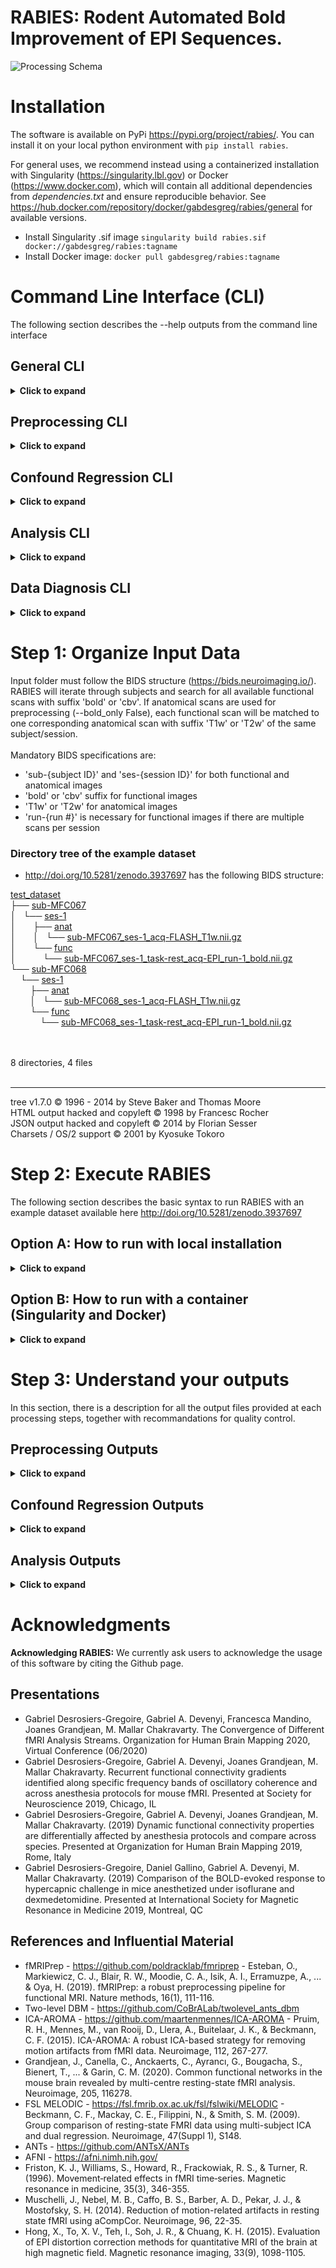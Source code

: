 # RABIES: Rodent Automated Bold Improvement of EPI Sequences.

![Processing Schema](https://github.com/Gab-D-G/pics/blob/master/processing_schema.png)

# Installation

The software is available on PyPi https://pypi.org/project/rabies/.
You can install it on your local python environment with ```pip install rabies```.

For general uses, we recommend instead using a containerized installation with Singularity (https://singularity.lbl.gov) or Docker (https://www.docker.com),
which will contain all additional dependencies from *dependencies.txt* and ensure reproducible behavior.
See https://hub.docker.com/repository/docker/gabdesgreg/rabies/general for available versions.

* Install Singularity .sif image ```singularity build rabies.sif docker://gabdesgreg/rabies:tagname```
* Install Docker image: ```docker pull gabdesgreg/rabies:tagname```

# Command Line Interface (CLI)

The following section describes the --help outputs from the command line interface

## General CLI
<details><summary><b>Click to expand</b></summary>
<p>

```
usage: rabies [-h]
              [-p {Linear,MultiProc,SGE,SGEGraph,PBS,LSF,SLURM,SLURMGraph}]
              [--local_threads LOCAL_THREADS]
              [--scale_min_memory SCALE_MIN_MEMORY] [--min_proc MIN_PROC]
              Processing step ...

RABIES performs processing of rodent fMRI images. Can either run on datasets
that only contain EPI images, or both structural and EPI images.

optional arguments:
  -h, --help            show this help message and exit

Commands:
  The RABIES workflow is seperated into three different processing steps:
  preprocessing, confound regression and analysis. Outputs from the
  preprocessing provides the inputs for the subsequent confound regression,
  and finally analysis.

  Processing step       Description
    preprocess          Conducts preprocessing on an input dataset in BIDS
                        format. Preprocessing includes realignment for motion,
                        correction for susceptibility distortions through non-
                        linear registration, registration to a commonspace
                        atlas and associated masks, evaluation of confounding
                        timecourses, and includes various execution options
                        (see --help).
    confound_regression
                        Different options for confound regression are
                        available to apply directly on preprocessing outputs
                        from RABIES. Detrending of timeseries is always
                        applied. Otherwise only selected confound regression
                        and denoising strategies are applied. The denoising
                        steps are applied in the following order: detrending
                        first then ICA-AROMA, then highpass/lowpass filtering
                        followed by temporal censoring, then regression of
                        confound timeseries, standardization of timeseries,
                        and finally smoothing.
    analysis            A few built-in resting-state functional connectivity
                        (FC) analysis options are provided to conduct rapid
                        analysis on the cleaned timeseries. The options
                        include seed-based FC, voxelwise or parcellated whole-
                        brain FC, group-ICA and dual regression.
    data_diagnosis      This workflow regroups a set of tools which allow to
                        establish the influence of confounding sources on FC
                        measures. We recommend to conduct a data diagnosis
                        from this workflow to complement FC analysis by
                        evaluating the effectiveness of the confound
                        correction strategies and ensure reliable subsequent
                        interpretations.

Options for managing the execution of the workflow.:
  -p {Linear,MultiProc,SGE,SGEGraph,PBS,LSF,SLURM,SLURMGraph}, --plugin {Linear,MultiProc,SGE,SGEGraph,PBS,LSF,SLURM,SLURMGraph}
                        Specify the nipype plugin for workflow execution.
                        Consult nipype plugin documentation for detailed
                        options. Linear, MultiProc, SGE and SGEGraph have been
                        tested. (default: Linear)
  --local_threads LOCAL_THREADS
                        For local MultiProc execution, set the maximum number
                        of processors run in parallel, defaults to number of
                        CPUs. This option only applies to the MultiProc
                        execution plugin, otherwise it is set to 1. (default:
                        12)
  --scale_min_memory SCALE_MIN_MEMORY
                        For a parallel execution with MultiProc, the minimal
                        memory attributed to nodes can be scaled with this
                        multiplier to avoid memory crashes. (default: 1.0)
  --min_proc MIN_PROC   For SGE parallel processing, specify the minimal
                        number of nodes to be assigned to avoid memory
                        crashes. (default: 1)
```
</p>
</details>

## Preprocessing CLI
<details><summary><b>Click to expand</b></summary>
<p>

```
usage: rabies preprocess [-h] [-e]
                         [--bold_bias_cor_method {otsu_reg,thresh_reg,mouse-preprocessing-v5.sh}]
                         [--anat_bias_cor_method {otsu_reg,thresh_reg,mouse-preprocessing-v5.sh}]
                         [--disable_anat_preproc] [--apply_despiking]
                         [--HMC_option {intraSubjectBOLD,0,1,2,3}]
                         [--HMC_transform {Rigid,Affine}] [--apply_slice_mc]
                         [--detect_dummy]
                         [--data_type {int16,int32,float32,float64}] [--debug]
                         [--coreg_script COREG_SCRIPT]
                         [--template_reg_script TEMPLATE_REG_SCRIPT]
                         [--fast_commonspace]
                         [--nativespace_resampling NATIVESPACE_RESAMPLING]
                         [--commonspace_resampling COMMONSPACE_RESAMPLING]
                         [--anatomical_resampling ANATOMICAL_RESAMPLING]
                         [--cluster_type {local,sge,pbs,slurm}]
                         [--walltime WALLTIME] [--TR TR] [--no_STC]
                         [--tpattern {alt,seq}]
                         [--anat_template ANAT_TEMPLATE]
                         [--brain_mask BRAIN_MASK] [--WM_mask WM_MASK]
                         [--CSF_mask CSF_MASK] [--vascular_mask VASCULAR_MASK]
                         [--labels LABELS]
                         bids_dir output_dir

positional arguments:
  bids_dir              the root folder of the BIDS-formated input data
                        directory.
  output_dir            the output path to drop outputs from major
                        preprocessing steps.

optional arguments:
  -h, --help            show this help message and exit
  -e, --bold_only       Apply preprocessing with only EPI scans. commonspace
                        registration is executed through registration of the
                        EPI-generated template from ants_dbm to the anatomical
                        template. (default: False)
  --bold_bias_cor_method {otsu_reg,thresh_reg,mouse-preprocessing-v5.sh}
                        Choose the algorithm for bias field correction of the
                        EPI before registration.otsu_reg will conduct an
                        initial serie of N4BiasFieldCorrection oriented by
                        Otsu masking method, followed by a rigid registration
                        to provide a brain mask orienting the final
                        correction.thresh_reg will instead use an initial
                        voxel intensity thresholding method for masking, and
                        will conduct a subsequent rigid registration to
                        provide a brain mask orienting the final correction.
                        (default: mouse-preprocessing-v5.sh)
  --anat_bias_cor_method {otsu_reg,thresh_reg,mouse-preprocessing-v5.sh}
                        Same as --bold_bias_cor_method but for the anatomical
                        image. (default: mouse-preprocessing-v5.sh)
  --disable_anat_preproc
                        This option disables the preprocessing of anatomical
                        images before commonspace template generation.
                        (default: False)
  --apply_despiking     Whether to apply despiking of the EPI timeseries based
                        on AFNI's 3dDespike https://afni.nimh.nih.gov/pub/dist
                        /doc/program_help/3dDespike.html. (default: False)
  --HMC_option {intraSubjectBOLD,0,1,2,3}
                        Select an option for head motion realignment among the
                        pre-built options from https://github.com/ANTsX/ANTsR/
                        blob/60eefd96fedd16bceb4703ecd2cd5730e6843807/R/ants_m
                        otion_estimation.R. (default: intraSubjectBOLD)
  --HMC_transform {Rigid,Affine}
                        Select between Rigid and Affine registration for head
                        motion realignment. (default: Rigid)
  --apply_slice_mc      Whether to apply a slice-specific motion correction
                        after initial volumetric rigid correction. This second
                        motion correction can correct for interslice
                        misalignment resulting from within-TR motion.With this
                        option, motion corrections and the subsequent
                        resampling from registration are applied
                        sequentially,since the 2D slice registrations cannot
                        be concatenate with 3D transforms. (default: False)
  --detect_dummy        Detect and remove initial dummy volumes from the EPI,
                        and generate a reference EPI based on these volumes if
                        detected.Dummy volumes will be removed from the output
                        preprocessed EPI. (default: False)
  --data_type {int16,int32,float32,float64}
                        Specify data format outputs to control for file size.
                        (default: float32)
  --debug               Run in debug mode. (default: False)

Options for the registration steps. Built-in options for selecting registration scripts include 'Rigid', 'Affine', 'SyN' (non-linear), 'light_SyN', 'heavy_SyN', 'multiRAT', but can specify a custom registration script following the template script structure (see RABIES/rabies/shell_scripts/ for template).'Rigid', 'Affine' and 'SyN' options rely on an adaptive registration framework which adapts parameters to the images dimensions:
  --coreg_script COREG_SCRIPT
                        Specify EPI to anat coregistration script. (default:
                        SyN)
  --template_reg_script TEMPLATE_REG_SCRIPT
                        Registration script that will be used for registration
                        of the generated dataset template to the provided
                        commonspace atlas for masking and labeling. (default:
                        SyN)
  --fast_commonspace    Choosing this option will skip the generation of a
                        dataset template, and instead, each anatomical scan
                        will be individually registered to the commonspace
                        template using the --template_reg_script.Note that
                        this option, although faster, is expected to reduce
                        the quality of commonspace registration. (default:
                        False)

Options for the resampling of the EPI. Axis resampling specifications must follow the format 'dim1xdim2xdim3' (in mm) with the RAS axis convention (dim1=Right-Left, dim2=Anterior-Posterior, dim3=Superior-Inferior).:
  --nativespace_resampling NATIVESPACE_RESAMPLING
                        Can specify a resampling dimension for the nativespace
                        outputs. Must be of the form dim1xdim2xdim3 (in mm).
                        The original dimensions are conserved if 'origin' is
                        specified. (default: origin)
  --commonspace_resampling COMMONSPACE_RESAMPLING
                        Can specify a resampling dimension for the commonspace
                        outputs. Must be of the form dim1xdim2xdim3 (in mm).
                        The original dimensions are conserved if 'origin' is
                        specified.***this option specifies the resampling for
                        the --bold_only workflow (default: origin)
  --anatomical_resampling ANATOMICAL_RESAMPLING
                        To optimize the efficiency of registration, the
                        provided anatomical template is resampled based on the
                        provided input images. The dimension with the lowest
                        resolution among the provided anatomical images (EPI
                        images instead if --bold_only is True) is selected as
                        a basis for resampling the template to isotropic
                        resolution, if the provided resolution is lower than
                        the original resolution of the template.
                        Alternatively, the user can provide a custom
                        resampling dimension. This allows to accelerate
                        registration steps with minimal sampling dimensions.
                        (default: inputs_defined)

cluster options for running ants_dbm (options copied from twolevel_dbm.py)::
  --cluster_type {local,sge,pbs,slurm}
                        Choose the type of cluster system to submit jobs to
                        (default: local)
  --walltime WALLTIME   Option for job submission specifying requested time
                        per pairwise registration. (default: 20:00:00)

Specify Slice Timing Correction info that is fed to AFNI 3dTshift
    (https://afni.nimh.nih.gov/pub/dist/doc/program_help/3dTshift.html). The STC is applied in the
    anterior-posterior orientation, assuming slices were acquired in this direction.:
  --TR TR               Specify repetition time (TR) in seconds. (default:
                        1.0s)
  --no_STC              Select this option to ignore the STC step. (default:
                        False)
  --tpattern {alt,seq}  Specify if interleaved or sequential acquisition.
                        'alt' for interleaved, 'seq' for sequential. (default:
                        alt)

Provided commonspace atlas files.:
  --anat_template ANAT_TEMPLATE
                        Anatomical file for the commonspace template.
                        (default: /home/gabriel/.local/share/rabies/DSURQE_40m
                        icron_average.nii.gz)
  --brain_mask BRAIN_MASK
                        Brain mask for the template. (default: /home/gabriel/.
                        local/share/rabies/DSURQE_40micron_mask.nii.gz)
  --WM_mask WM_MASK     White matter mask for the template. (default: /home/ga
                        briel/.local/share/rabies/DSURQE_40micron_eroded_WM_ma
                        sk.nii.gz)
  --CSF_mask CSF_MASK   CSF mask for the template. (default: /home/gabriel/.lo
                        cal/share/rabies/DSURQE_40micron_eroded_CSF_mask.nii.g
                        z)
  --vascular_mask VASCULAR_MASK
                        Can provide a mask of major blood vessels for
                        computing confound timeseries. The default mask was
                        generated by applying MELODIC ICA and selecting the
                        resulting component mapping onto major veins.
                        (Grandjean et al. 2020, NeuroImage; Beckmann et al.
                        2005) (default: /home/gabriel/.local/share/rabies/vasc
                        ular_mask.nii.gz)
  --labels LABELS       Atlas file with anatomical labels. (default: /home/gab
                        riel/.local/share/rabies/DSURQE_40micron_labels.nii.gz
                        )
```

</p>
</details>

## Confound Regression CLI
<details><summary><b>Click to expand</b></summary>
<p>

```
usage: rabies confound_regression [-h] [--wf_name WF_NAME]
                                  [--commonspace_bold] [--TR TR]
                                  [--highpass HIGHPASS] [--lowpass LOWPASS]
                                  [--smoothing_filter SMOOTHING_FILTER]
                                  [--run_aroma] [--aroma_dim AROMA_DIM]
                                  [--conf_list [{WM_signal,CSF_signal,vascular_signal,global_signal,aCompCor,mot_6,mot_24,mean_FD} [{WM_signal,CSF_signal,vascular_signal,global_signal,aCompCor,mot_6,mot_24,mean_FD} ...]]]
                                  [--FD_censoring]
                                  [--FD_threshold FD_THRESHOLD]
                                  [--DVARS_censoring] [--standardize]
                                  [--timeseries_interval TIMESERIES_INTERVAL]
                                  preprocess_out output_dir

positional arguments:
  preprocess_out        path to RABIES preprocessing output directory with the
                        datasinks.
  output_dir            path to drop confound regression output datasink.

optional arguments:
  -h, --help            show this help message and exit
  --wf_name WF_NAME     Can specify a name for the workflow of this confound
                        regression run, to avoid potential overlaps with
                        previous runs (can be useful if investigating multiple
                        strategies). (default: confound_regression_wf)
  --commonspace_bold    If should run confound regression on the commonspace
                        bold output. (default: False)
  --TR TR               Specify repetition time (TR) in seconds. (default:
                        1.0s)
  --highpass HIGHPASS   Specify highpass filter frequency. (default: None)
  --lowpass LOWPASS     Specify lowpass filter frequency. (default: None)
  --smoothing_filter SMOOTHING_FILTER
                        Specify smoothing filter size in mm. (default: None)
  --run_aroma           Whether to run ICA-AROMA or not. The classifier
                        implemented within RABIES is a slightly modified
                        version from the original (Pruim et al. 2015), with
                        parameters and masks adapted for rodent images.
                        (default: False)
  --aroma_dim AROMA_DIM
                        Can specify a number of dimension for the MELODIC run
                        before ICA-AROMA. (default: 0)
  --conf_list [{WM_signal,CSF_signal,vascular_signal,global_signal,aCompCor,mot_6,mot_24,mean_FD} [{WM_signal,CSF_signal,vascular_signal,global_signal,aCompCor,mot_6,mot_24,mean_FD} ...]]
                        list of nuisance regressors that will be applied on
                        voxel timeseries. mot_6 corresponds to the 6 rigid
                        body parameters, and mot_24 corresponds to the 6 rigid
                        parameters, their temporal derivative, and all 12
                        parameters squared (Friston et al. 1996). aCompCor
                        corresponds the timeseries of components from a PCA
                        conducted on the combined WM and CSF masks voxel
                        timeseries, including all components that together
                        explain 50 percent. of the variance, as in Muschelli
                        et al. 2014. (default: [])
  --FD_censoring        Whether to remove timepoints that exceed a framewise
                        displacement threshold, before other confound
                        regression steps. The frames that exceed the given
                        threshold together with 1 back and 4 forward frames
                        will be masked out (based on Power et al. 2012).
                        (default: False)
  --FD_threshold FD_THRESHOLD
                        Scrubbing threshold for the mean framewise
                        displacement in mm (averaged across the brain mask) to
                        select corrupted volumes. (default: 0.05)
  --DVARS_censoring     Whether to remove timepoints that present outlier
                        values on the DVARS metric (temporal derivative of
                        global signal). This option will create a distribution
                        of DVARS values which has no outlier values above or
                        below 2.5 standard deviations. (default: False)
  --standardize         Whether to standardize timeseries to unit variance.
                        (default: False)
  --timeseries_interval TIMESERIES_INTERVAL
                        Specify a time interval in the timeseries to keep.
                        e.g. "0,80". By default all timeseries are kept.
                        (default: all)
```

</p>
</details>

## Analysis CLI
<details><summary><b>Click to expand</b></summary>
<p>

```
usage: rabies analysis [-h] [--scan_list [SCAN_LIST [SCAN_LIST ...]]]
                       [--seed_list [SEED_LIST [SEED_LIST ...]]] [--FC_matrix]
                       [--ROI_type {parcellated,voxelwise}] [--group_ICA]
                       [--TR TR] [--dim DIM] [--DR_ICA] [--IC_file IC_FILE]
                       confound_regression_out output_dir

positional arguments:
  confound_regression_out
                        path to RABIES confound regression output directory
                        with the datasink.
  output_dir            the output path to drop analysis outputs.

optional arguments:
  -h, --help            show this help message and exit
  --scan_list [SCAN_LIST [SCAN_LIST ...]]
                        This option offers to run the analysis on a subset of
                        the scans.The scans selected are specified by
                        providing the full path to each EPI file from the
                        input BIDS folder.The list of scan can be specified
                        manually as a list of file name '--scan_list
                        scan1.nii.gz scan2.nii.gz ...' or the files can be
                        imbedded into a .txt file with one filename per row.By
                        default, 'all' will use all the scans previously
                        processed. (default: ['all'])
  --seed_list [SEED_LIST [SEED_LIST ...]]
                        Can provide a list of seed .nii images that will be
                        used to evaluate seed-based correlation maps based on
                        Pearson's r.Each seed must consist of a binary mask
                        representing the ROI in commonspace. (default: [])

Options for performing a whole-brain timeseries correlation matrix analysis.:
  --FC_matrix           Choose this option to derive a whole-brain functional
                        connectivity matrix, based on the Pearson's r
                        correlation of regional timeseries for each subject
                        cleaned timeseries. (default: False)
  --ROI_type {parcellated,voxelwise}
                        Define the types of ROI to extract regional timeseries
                        for correlation matrix analysis. Options are
                        'parcellated', in which case the atlas labels provided
                        for preprocessing are used as ROIs, or 'voxelwise', in
                        which case all voxel timeseries are cross-correlated.
                        (default: parcellated)

Options for performing group-ICA using FSL's MELODIC on the whole dataset cleaned timeseries.Note that confound regression must have been conducted on commonspace outputs.:
  --group_ICA           Choose this option to conduct group-ICA. (default:
                        False)
  --TR TR               Specify repetition time (TR) in seconds. (default:
                        1.0s)
  --dim DIM             You can specify the number of ICA components to be
                        derived. The default uses an automatic estimation.
                        (default: 0)

Options for performing a dual regression analysis based on a previous group-ICA run from FSL's MELODIC. Note that confound regression must have been conducted on commonspace outputs.:
  --DR_ICA              Choose this option to conduct dual regression on each
                        subject timeseries. This analysis will output the
                        spatial maps corresponding to the linear coefficients
                        from the second linear regression. See
                        rabies.analysis_pkg.analysis_functions.dual_regression
                        for the specific code. (default: False)
  --IC_file IC_FILE     Option to provide a melodic_IC.nii.gz file with the
                        ICA components from a previous group-ICA run. If none
                        is provided, a group-ICA will be run with the dataset
                        cleaned timeseries. (default: None)
```

</p>
</details>

## Data Diagnosis CLI
<details><summary><b>Click to expand</b></summary>
<p>

```
usage: rabies data_diagnosis [-h] [--scan_list [SCAN_LIST [SCAN_LIST ...]]]
                             [--dual_regression]
                             [--dual_convergence DUAL_CONVERGENCE]
                             [--prior_maps PRIOR_MAPS]
                             [--prior_bold_idx [PRIOR_BOLD_IDX [PRIOR_BOLD_IDX ...]]]
                             [--prior_confound_idx [PRIOR_CONFOUND_IDX [PRIOR_CONFOUND_IDX ...]]]
                             [--DSURQE_regions]
                             confound_regression_out output_dir

positional arguments:
  confound_regression_out
                        path to RABIES confound regression output directory
                        with the datasink.
  output_dir            the output path to drop data_diagnosis outputs.

optional arguments:
  -h, --help            show this help message and exit
  --scan_list [SCAN_LIST [SCAN_LIST ...]]
                        This option offers to run the analysis on a subset of
                        the scans.The scans selected are specified by
                        providing the full path to each EPI file from the
                        input BIDS folder.The list of scan can be specified
                        manually as a list of file name '--scan_list
                        scan1.nii.gz scan2.nii.gz ...' or the files can be
                        imbedded into a .txt file with one filename per row.By
                        default, 'all' will use all the scans previously
                        processed. (default: ['all'])
  --dual_regression     Whether to evaluate dual regression outputs. (default:
                        False)
  --dual_convergence DUAL_CONVERGENCE
                        Can specify a number of components to compute using a
                        dual convergence framework. (default: 0)
  --prior_maps PRIOR_MAPS
                        Provide a 4D nifti image with a series of spatial
                        priors representing common sources of signal (e.g. ICA
                        components from a group-ICA run).The default file
                        corresponds to a MELODIC run on a combined group of
                        anesthetized-ventilated mice with MEDISO and awake
                        mice.Confound regression consisted of highpass at 0.01
                        Hz, FD censoring at 0.03mm, DVARS censoring, and
                        mot_6,WM_signal,CSF_signal as regressors. (default:
                        /home/gabriel/.local/share/rabies/melodic_IC.nii.gz)
  --prior_bold_idx [PRIOR_BOLD_IDX [PRIOR_BOLD_IDX ...]]
  --prior_confound_idx [PRIOR_CONFOUND_IDX [PRIOR_CONFOUND_IDX ...]]
  --DSURQE_regions      (default: False)
```

</p>
</details>

# Step 1: Organize Input Data

Input folder must follow the BIDS structure (https://bids.neuroimaging.io/). RABIES will iterate through subjects and search for all available functional scans with suffix 'bold' or 'cbv'.
If anatomical scans are used for preprocessing (--bold_only False), each functional scan will be matched to one corresponding anatomical scan with suffix 'T1w' or 'T2w' of the same subject/session.
<br/>
<br/>
Mandatory BIDS specifications are:
* 'sub-{subject ID}' and 'ses-{session ID}' for both functional and anatomical images
* 'bold' or 'cbv' suffix for functional images
* 'T1w' or 'T2w' for anatomical images
* 'run-{run #}' is necessary for functional images if there are multiple scans per session

### Directory tree of the example dataset
* http://doi.org/10.5281/zenodo.3937697 has the following BIDS structure:

<!DOCTYPE html>
<html>
<head>
 <meta http-equiv="Content-Type" content="text/html; charset=UTF-8">
 <meta name="Author" content="Made by 'tree'">
 <meta name="GENERATOR" content="$Version: $ tree v1.7.0 (c) 1996 - 2014 by Steve Baker, Thomas Moore, Francesc Rocher, Florian Sesser, Kyosuke Tokoro $">
  <!--
  BODY { font-family : ariel, monospace, sans-serif; }
  P { font-weight: normal; font-family : ariel, monospace, sans-serif; color: black; background-color: transparent;}
  B { font-weight: normal; color: black; background-color: transparent;}
  A:visited { font-weight : normal; text-decoration : none; background-color : transparent; margin : 0px 0px 0px 0px; padding : 0px 0px 0px 0px; display: inline; }
  A:link    { font-weight : normal; text-decoration : none; margin : 0px 0px 0px 0px; padding : 0px 0px 0px 0px; display: inline; }
  A:hover   { color : #000000; font-weight : normal; text-decoration : underline; background-color : yellow; margin : 0px 0px 0px 0px; padding : 0px 0px 0px 0px; display: inline; }
  A:active  { color : #000000; font-weight: normal; background-color : transparent; margin : 0px 0px 0px 0px; padding : 0px 0px 0px 0px; display: inline; }
  .VERSION { font-size: small; font-family : arial, sans-serif; }
  .NORM  { color: black;  background-color: transparent;}
  .FIFO  { color: purple; background-color: transparent;}
  .CHAR  { color: yellow; background-color: transparent;}
  .DIR   { color: blue;   background-color: transparent;}
  .BLOCK { color: yellow; background-color: transparent;}
  .LINK  { color: aqua;   background-color: transparent;}
  .SOCK  { color: fuchsia;background-color: transparent;}
  .EXEC  { color: green;  background-color: transparent;}
  -->
</head>
<body>
	<p>
	<a href="test_dataset">test_dataset</a><br>
	├── <a href="test_dataset/sub-MFC067/">sub-MFC067</a><br>
	│   └── <a href="test_dataset/sub-MFC067/ses-1/">ses-1</a><br>
	│   &nbsp;&nbsp;&nbsp; ├── <a href="test_dataset/sub-MFC067/ses-1/anat/">anat</a><br>
	│   &nbsp;&nbsp;&nbsp; │   └── <a href="test_dataset/sub-MFC067/ses-1/anat/sub-MFC067_ses-1_acq-FLASH_T1w.nii.gz">sub-MFC067_ses-1_acq-FLASH_T1w.nii.gz</a><br>
	│   &nbsp;&nbsp;&nbsp; └── <a href="test_dataset/sub-MFC067/ses-1/func/">func</a><br>
	│   &nbsp;&nbsp;&nbsp; &nbsp;&nbsp;&nbsp; └── <a href="test_dataset/sub-MFC067/ses-1/func/sub-MFC067_ses-1_task-rest_acq-EPI_run-1_bold.nii.gz">sub-MFC067_ses-1_task-rest_acq-EPI_run-1_bold.nii.gz</a><br>
	└── <a href="test_dataset/sub-MFC068/">sub-MFC068</a><br>
	&nbsp;&nbsp;&nbsp; └── <a href="test_dataset/sub-MFC068/ses-1/">ses-1</a><br>
	&nbsp;&nbsp;&nbsp; &nbsp;&nbsp;&nbsp; ├── <a href="test_dataset/sub-MFC068/ses-1/anat/">anat</a><br>
	&nbsp;&nbsp;&nbsp; &nbsp;&nbsp;&nbsp; │   └── <a href="test_dataset/sub-MFC068/ses-1/anat/sub-MFC068_ses-1_acq-FLASH_T1w.nii.gz">sub-MFC068_ses-1_acq-FLASH_T1w.nii.gz</a><br>
	&nbsp;&nbsp;&nbsp; &nbsp;&nbsp;&nbsp; └── <a href="test_dataset/sub-MFC068/ses-1/func/">func</a><br>
	&nbsp;&nbsp;&nbsp; &nbsp;&nbsp;&nbsp; &nbsp;&nbsp;&nbsp; └── <a href="test_dataset/sub-MFC068/ses-1/func/sub-MFC068_ses-1_task-rest_acq-EPI_run-1_bold.nii.gz">sub-MFC068_ses-1_task-rest_acq-EPI_run-1_bold.nii.gz</a><br>
	<br><br>
	</p>
	<p>

8 directories, 4 files
	<br><br>
	</p>
	<hr>
	<p class="VERSION">
		 tree v1.7.0 © 1996 - 2014 by Steve Baker and Thomas Moore <br>
		 HTML output hacked and copyleft © 1998 by Francesc Rocher <br>
		 JSON output hacked and copyleft © 2014 by Florian Sesser <br>
		 Charsets / OS/2 support © 2001 by Kyosuke Tokoro
	</p>
</body>
</html>

# Step 2: Execute RABIES
The following section describes the basic syntax to run RABIES with an example dataset available here http://doi.org/10.5281/zenodo.3937697

## Option A: How to run with local installation

<details><summary><b>Click to expand</b></summary>
<p>

**preprocess**
```sh
rabies -p MultiProc preprocess test_dataset/ preprocess_outputs/ --TR 1.0s --no_STC
```
First, this will run the minimal preprocessing step on the test dataset and store outputs into preprocess_outputs/ folder. The option -p MultiProc specifies to run the pipeline in parallel according to available local threads.
<br/>

**confound_regression**
```sh
rabies -p MultiProc confound_regression preprocess_outputs/ confound_regression_outputs/ --TR 1.0s --commonspace_bold --smoothing_filter 0.3 --conf_list WM_signal CSF_signal vascular_signal mot_6
```
Next, to conduct the modeling and regression of confounding sources, the confound_regression step can be run with custom options for denoising. In this case, we apply a highpass filtering at 0.01Hz, together with the voxelwise regression of the 6 rigid realignment parameters and the mean WM,CSF and vascular signal which are derived from masks provided along with the anatomical template. Finally, a smoothing filter 0.3mm is applied. We are running this on the commonspace outputs from preprocess (--commonspace_bold), since we will run analysis in commonspace in the next step.
<br/>

**analysis**
```sh
rabies -p MultiProc analysis confound_regression_outputs analysis_outputs/ --TR 1.0s --group_ICA --DR_ICA
```
Finally, RABIES has a few standard analysis options provided, which are specified in the Analysis documentation. In this example, we are going to run group independent component analysis (--group_ICA), using FSL's MELODIC function, followed by a dual regression (--DR_ICA) to back propagate the group components onto individual subjects.

</p>
</details>

## Option B: How to run with a container (Singularity and Docker)

<details><summary><b>Click to expand</b></summary>
<p>

Containers are independent computing environments which have their own dependencies installed to ensure consistent and reliable
execution of the software regardless of the user.
Singularity containers can be exported to remote high-performance computing platforms (e.g. computecanada).
<br/>
The main difference for the execution of a container consists in relating the paths for all relevant directories from the local
computer to the container's internal folders. This is done using -B for Singularity and -v for Docker. See below for examples:
<br/>

### Singularity execution

**preprocess**
```sh
singularity run -B $PWD/test_dataset:/test_dataset:ro \
-B $PWD/preprocess_outputs:/preprocess_outputs/ \
/path_to_singularity_image/rabies.sif -p MultiProc preprocess /test_dataset/ /preprocess_outputs/ --TR 1.0s --no_STC
```
<br/>

**confound_regression**
```sh
singularity run -B $PWD/test_dataset:/test_dataset:ro \
-B $PWD/preprocess_outputs:/preprocess_outputs/ \
-B $PWD/confound_regression_outputs:/confound_regression_outputs/ \
/path_to_singularity_image/rabies.sif -p MultiProc confound_regression /preprocess_outputs/ /confound_regression_outputs/ --TR 1.0s --highpass 0.01 --commonspace_bold --smoothing_filter 0.3 --conf_list WM_signal CSF_signal vascular_signal mot_6
```
Note here that the path to the dataset is still linked to the container with -B, even though it is not explicitely part of the inputs in the confound regression call. This is necessary since the paths used in the preprocess steps are still accessed in the background, and there will be an error if the paths are not kept consistent across processing steps.
<br/>

**analysis**
```sh
singularity run -B $PWD/test_dataset:/test_dataset:ro \
-B $PWD/preprocess_outputs:/preprocess_outputs/ \
-B $PWD/confound_regression_outputs:/confound_regression_outputs/ \
-B $PWD/analysis_outputs:/analysis_outputs/ \
/path_to_singularity_image/rabies.sif -p MultiProc analysis /confound_regression_outputs /analysis_outputs/ --TR 1.0s --group_ICA --DR_ICA
```
<br/>

### Docker execution
```sh
docker run -it --rm \
-v /local_input_folder_path:/nii_inputs:ro \
-v /local_output_folder_path:/outputs \
rabies preprocess /nii_inputs /outputs --further_execution_specifications
```
The docker execution has very similar syntax to the singularity execution, except that -B is replaced by -v, and some further specifications may be needed (e.g. -it, --rm).

</p>
</details>

# Step 3: Understand your outputs

In this section, there is a description for all the output files provided at each processing steps, together with recommandations for quality control.

## Preprocessing Outputs
<details><summary><b>Click to expand</b></summary>
<p>

Important outputs will be found in the datasink folders. All the different preprocessing outputs are found below:
- **anat_datasink**: Includes outputs specific to the anatomical preprocessing workflow
    - anat_preproc: preprocessed anatomical scans that are used for further registrations
    - anat_mask: brain mask in the anatomical native space
    - WM_mask: WM mask in the anatomical native space
    - CSF_mask: CSF mask in the anatomical native space
    - anat_labels: atlas labels in the anatomical native space
- **bold_datasink**: Includes corrected EPI timeseries (corrected_bold/ for native space and commonspace_bold/ for registered to commonspace), EPI masks and other key EPI outputs from the preprocessing workflow
    - input_bold: original raw EPI images used as inputs into the pipeline
    - corrected_bold: EPI timeseries after preprocessing in native space
    - corrected_bold_ref: reference 3D EPI image (temporal median) after correction
    - bold_brain_mask: brain mask in the corrected_bold space
    - bold_WM_mask: WM mask in the corrected_bold space
    - bold_CSF_mask: CSF mask in the corrected_bold space
    - bold_labels: atlas labels in the corrected_bold space
    - commonspace_bold: EPI timeseries after preprocessing in common space
    - commonspace_bold_mask: brain mask in the commonspace_bold space
    - commonspace_bold_WM_mask: WM mask in the commonspace_bold space
    - commonspace_bold_CSF_mask: CSF mask in the commonspace_bold space
    - commonspace_vascular_mask: vascular mask in the commonspace_bold space
    - commonspace_bold_labels: atlas labels in the commonspace_bold space
    - initial_bold_ref: initial reference 3D EPI image that was subsequently used for bias-field correction
    - bias_cor_bold: reference 3D EPI after bias-field correction which is then used for co-registration
    - bias_cor_bold_warped2anat: bias_cor_bold warped to the co-registration target anatomical image
- **commonspace_datasink**: Outputs from the common space registration
    - ants_dbm_template: the dataset template generated from the registration of anatomical images, using two-level ants dbm (https://github.com/CoBrALab/twolevel_ants_dbm), can be found here
    - warped_template: ants_dbm_template warped to the provided common space template after registration
    - ants_dbm_outputs: a complete output from the two-level ants dbm run for the generation of a dataset anatomical template
- **transforms_datasink**: Contains all transforms
    - affine_bold2anat: affine transforms from the EPI co-registration to the anatomical image
    - warp_bold2anat: non-linear transforms from the EPI co-registration to the anatomical image
    - inverse_warp_bold2anat: inverse of the non-linear transforms from the EPI co-registration to the anatomical image
    - anat_to_template_affine: affine transforms from the registration of the anatomical image to ants_dbm_template registration
    - anat_to_template_warp: non-linear transforms from the registration of the anatomical image to ants_dbm_template registration
    - anat_to_template_inverse_warp: inverse of the non-linear transforms from the registration of the anatomical image to ants_dbm_template
    - template_to_common_affine: affine transforms from the registration of the ants_dbm_template to the commonspace template
    - template_to_common_warp: non-linear transforms from the registration of the ants_dbm_template to the commonspace template
    - template_to_common_inverse_warp: inverse of the non-linear transforms from the registration of the ants_dbm_template to the commonspace template

- **confounds_datasink**: contains confounding features from the EPI that are relevant for subsequent confound regression
    - confounds_csv: a .csv file with the diverse potential confound timecourses. Includes up to 24 motion parameters (6 rigid parameters, their temporal derivative, and all 12 parameters squared; Friston et al. 1996), the global signal, the WM mask signal, the CSF mask signal, the vascular mask signal and aCompCor timecourses (Muschelli et al. 2014).
    - FD_csv: a .csv file with the timecourse of the voxelwise mean and maximal framewise displacement (FD) estimations
    - FD_voxelwise: a .nii image which contains FD timecourses for all single voxel
    - pos_voxelwise: a .nii image which contains the relative positioning timecourses for all single voxel

### Recommendations for Quality Control (QC)
Visual QC outputs in .png format are generate for several processing milestones. These can be found in the rabies_out/QC_report folder.
The milestones include:
* **template_files**: displays the overlap of the provided anatomical template with it's associated masks and labels.
* **anat_denoising**: represents the processing steps for the denoising of the anatomical image before main registration steps. It includes 1-the raw image, 2-the initial correction, 3-the overlap of the registered mask used for final correction, 4-final corrected output.
* **bold_denoising**: same as anat_denoising, but for the functional image.
* **EPI2Anat**: registration of the EPI to the anatomical image within subject
* **Anat2Template**: registration of the anatomical image to the dataset-generated template
* **Template2Commonspace**: registration of the dataset template to the provided commonspace template
* **temporal_denoising**: includes the timecourse of the head motion realignment parameters and associated framewise displacement. Also include spatial maps for temporal variability and tSNR.
The following image presents an example of the overlap for the EPI2Anat registration:
![Processing Schema](https://github.com/Gab-D-G/pics/blob/master/sub-jgrAesMEDISOc11L_ses-1_run-1_EPI2Anat.png)

</p>
</details>

## Confound Regression Outputs

<details><summary><b>Click to expand</b></summary>
<p>

Important outputs from confound regression will be found in the confound_regression_datasink present in the provided output folder:
- **confound_regression_datasink**: Includes outputs specific to the anatomical preprocessing workflow
    - cleaned_timeseries: Resulting timeseries after the application of confound regression
    - VE_file: .pkl file which contains a dictionary vectors, where each vector corresponds to the voxelwise the variance explained (VE) from each regressor in the regression model
    - aroma_out: if --run_aroma is selected, the outputs from running ICA-AROMA will be saved, which includes the MELODIC ICA outputs and the component classification results
    - subject_melodic_ICA: if --diagnosis_output is activated, will contain the outputs from MELODIC ICA run on each individual scan
    - tSNR_map: if --diagnosis_output is activated, this will contain the tSNR map for each scan before confound regression

</p>
</details>

## Analysis Outputs

<details><summary><b>Click to expand</b></summary>
<p>

Important outputs from analysis will be found in the analysis_datasink present in the provided output folder:
- **analysis_datasink**: Includes outputs specific to the anatomical preprocessing workflow
    - group_ICA_dir: complete output from MELODIC ICA, which includes a HTML report for visualization
    - group_IC_file: MELODIC ICA output file with the ICA components
    - DR_data_file: dual regression outputs in the form of a .pkl file which contains a 2D numpy array of component number by voxel number
    - DR_nii_file: dual regression outputs in the form of a .nii file which contains all component 3D maps concatenated into a single .nii file, where the component numbers correspond to the provided template ICA file
    - matrix_data_file: .pkl file which contains a 2D numpy array representing the whole-brain correlation matrix. If using parcellation, the row/column ROI indices are in increasing number of the atlas label number
    - matrix_fig: .png file offered for visualization which represent the correlation matrix
    - seed_correlation_maps: nifti files with voxelwise correlation maps for all provided seeds for seed-based FC

</p>
</details>

# Acknowledgments

**Acknowledging RABIES:** We currently ask users to acknowledge the usage of this software by citing the Github page.

## Presentations
* Gabriel Desrosiers-Gregoire, Gabriel A. Devenyi, Francesca Mandino, Joanes Grandjean, M. Mallar Chakravarty. The Convergence of Different fMRI Analysis Streams.
Organization for Human Brain Mapping 2020, Virtual Conference (06/2020)
* Gabriel Desrosiers-Gregoire, Gabriel A. Devenyi, Joanes Grandjean, M. Mallar Chakravarty. Recurrent functional connectivity gradients identified along specific frequency bands of oscillatory coherence and across anesthesia protocols for mouse fMRI. Presented at Society for Neuroscience 2019, Chicago, IL
* Gabriel Desrosiers-Gregoire, Gabriel A. Devenyi, Joanes Grandjean, M. Mallar Chakravarty. (2019) Dynamic functional connectivity properties are differentially affected by anesthesia protocols and compare across species. Presented at Organization for Human Brain Mapping 2019, Rome, Italy
* Gabriel Desrosiers-Gregoire, Daniel Gallino, Gabriel A. Devenyi, M. Mallar Chakravarty. (2019) Comparison of the BOLD-evoked response to hypercapnic challenge in mice anesthetized under isoflurane and dexmedetomidine. Presented at International Society for Magnetic Resonance in Medicine 2019, Montreal, QC

## References and Influential Material
* fMRIPrep - https://github.com/poldracklab/fmriprep - Esteban, O., Markiewicz, C. J., Blair, R. W., Moodie, C. A., Isik, A. I., Erramuzpe, A., ... & Oya, H. (2019). fMRIPrep: a robust preprocessing pipeline for functional MRI. Nature methods, 16(1), 111-116.
* Two-level DBM - https://github.com/CoBrALab/twolevel_ants_dbm
* ICA-AROMA - https://github.com/maartenmennes/ICA-AROMA - Pruim, R. H., Mennes, M., van Rooij, D., Llera, A., Buitelaar, J. K., & Beckmann, C. F. (2015). ICA-AROMA: A robust ICA-based strategy for removing motion artifacts from fMRI data. Neuroimage, 112, 267-277.
* Grandjean, J., Canella, C., Anckaerts, C., Ayrancı, G., Bougacha, S., Bienert, T., ... & Garin, C. M. (2020). Common functional networks in the mouse brain revealed by multi-centre resting-state fMRI analysis. Neuroimage, 205, 116278.
* FSL MELODIC - https://fsl.fmrib.ox.ac.uk/fsl/fslwiki/MELODIC - Beckmann, C. F., Mackay, C. E., Filippini, N., & Smith, S. M. (2009). Group comparison of resting-state FMRI data using multi-subject ICA and dual regression. Neuroimage, 47(Suppl 1), S148.
* ANTs - https://github.com/ANTsX/ANTs
* AFNI - https://afni.nimh.nih.gov/
* Friston, K. J., Williams, S., Howard, R., Frackowiak, R. S., & Turner, R. (1996). Movement‐related effects in fMRI time‐series. Magnetic resonance in medicine, 35(3), 346-355.
* Muschelli, J., Nebel, M. B., Caffo, B. S., Barber, A. D., Pekar, J. J., & Mostofsky, S. H. (2014). Reduction of motion-related artifacts in resting state fMRI using aCompCor. Neuroimage, 96, 22-35.
* Hong, X., To, X. V., Teh, I., Soh, J. R., & Chuang, K. H. (2015). Evaluation of EPI distortion correction methods for quantitative MRI of the brain at high magnetic field. Magnetic resonance imaging, 33(9), 1098-1105.
